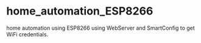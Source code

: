 # home_automation_ESP8266
home automation using ESP8266 using WebServer and SmartConfig to get WiFi credentials.  
